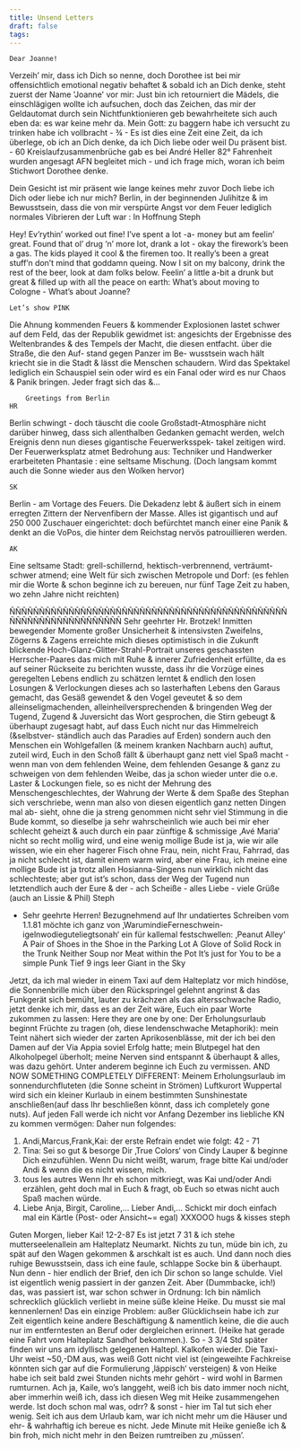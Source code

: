 ```yaml
---
title: Unsend Letters
draft: false
tags:
---
```


	Dear Joanne!

Verzeih’ mir, dass ich Dich so nenne, doch Dorothee ist bei mir offensichtlich emotional negativ behaftet & sobald ich an Dich denke, steht zuerst der Name 'Joanne' vor mir:
	Just bin ich retourniert
	die Mädels, die einschlägigen
	wollte ich aufsuchen,
	doch das Zeichen,
	das mir der Geldautomat
	durch sein Nichtfunktionieren geb
	bewahrheitete sich auch eben da:
	es war keine mehr da.
Mein Gott:
zu baggern habe ich versucht
zu trinken habe ich vollbracht
		-  ¾  -
Es ist dies eine Zeit
eine Zeit, da ich überlege,
ob ich an Dich denke,
da ich Dich liebe
oder weil Du präsent bist.
	- 60 Kreislaufzusammenbrüche
	  gab es bei André Heller
	  82° Fahrenheit wurden angesagt
AFN begleitet mich - 
und ich frage mich,
woran ich beim Stichwort Dorothee denke.

Dein Gesicht ist mir präsent
wie lange keines mehr zuvor
Doch liebe ich Dich
oder liebe ich nur mich?
	Berlin, in der beginnenden 
	Julihitze & im Bewusstsein, dass
die von mir verspürte Angst vor dem 
Feuer lediglich normales Vibrieren der
Luft war : In Hoffnung
					Steph


Hey! Ev’rythin’ worked out
fine! I’ve spent a lot -a- 
money but am feelin’ great.
Found that ol’ drug ‘n’ more
lot, drank a lot - okay
the firework’s been a gas.
The kids played it cool
& the firemen too. It really’s
been a great stuff’n don’t
mind that goddamn queing.
Now I sit on my balcony, drink
the rest of the beer, look at dam
folks below. Feelin’ a little a-bit a
drunk but great & filled up
with all the peace on earth:
What’s about moving to Cologne -
	What’s about Joanne?

	Let’s show PINK
Die Ahnung kommenden Feuers
& kommender Explosionen
lastet schwer auf dem Feld,
das der Republik gewidmet ist:
angesichts der Ergebnisse des
Weltenbrandes & des Tempels
der Macht, die diesen entfacht.
über die Straße, die den Auf-
stand gegen Panzer im Be-
wusstsein wach hält kriecht
sie in die Stadt & lässt die
Menschen schaudern. Wird
das Spektakel lediglich ein
Schauspiel sein oder wird
es ein Fanal oder wird es
nur Chaos & Panik bringen.
Jeder fragt sich das &...


		Greetings from Berlin
	HR
Berlin schwingt - doch täuscht die coole Großstadt-Atmosphäre
nicht darüber hinweg, dass sich allenthalben Gedanken gemacht
werden, welch Ereignis denn nun dieses gigantische Feuerwerksspek-
takel zeitigen wird.
Der Feuerwerksplatz atmet Bedrohung aus:
Techniker und Handwerker erarbeiteten Phantasie : eine seltsame
Mischung.
(Doch langsam kommt auch die Sonne wieder aus den Wolken hervor)

	SK
Berlin - am Vortage des Feuers.
Die Dekadenz lebt & äußert sich in einem erregten Zittern der
Nervenfibern der Masse. Alles ist gigantisch und auf 250 000
Zuschauer eingerichtet: doch befürchtet manch einer eine Panik
& denkt an die VoPos, die hinter dem Reichstag nervös patrouillieren
werden.

	AK
Eine seltsame Stadt:
grell-schillernd, hektisch-verbrennend, verträumt-schwer atmend;
eine Welt für sich zwischen Metropole und Dorf:
(es fehlen mir die Worte & schon beginne ich zu bereuen, nur
fünf Tage Zeit zu haben, wo zehn Jahre nicht reichten)


ÑÑÑÑÑÑÑÑÑÑÑÑÑÑÑÑÑÑÑÑÑÑÑÑÑÑÑÑÑÑÑÑÑÑÑÑÑÑÑÑÑÑÑÑÑÑÑÑÑÑÑÑÑÑÑÑÑÑÑÑÑÑÑÑÑÑ
Sehr geehrter Hr. Brotzek!
Inmitten bewegender Momente großer
Unsicherheit & intensivsten Zweifelns,
Zögerns & Zagens erreichte mich dieses
optimistisch in die Zukunft blickende
Hoch-Glanz-Glitter-Strahl-Portrait
unseres geschassten Herrscher-Paares
das mich mit Ruhe & innerer
Zufriedenheit erfüllte, da es auf
seiner Rückseite zu berichten wusste,
dass ihr die Vorzüge eines geregelten 
Lebens endlich zu schätzen lerntet &
endlich den losen Losungen & Verlockungen
dieses ach so lasterhaften Lebens den Garaus
gemacht, das Gesäß gewendet & den Vogel geveutet & so dem
alleinseligmachenden, alleinheilversprechenden & bringenden Weg der Tugend, Zugend & Juversicht das Wort gesprochen, die Stirn gebeugt &
	 überhaupt
zugesagt habt, auf dass Euch nicht nur das Himmelreich (&selbstver-
ständlich auch das Paradies auf Erden) sondern auch den Menschen
ein Wohlgefallen (& meinem kranken Nachbarn auch) auftut,
zuteil wird, Euch in den Schoß fällt & überhaupt ganz nett
viel Spaß macht - wenn man von dem fehlenden Weine, dem
fehlenden Gesange & ganz zu schweigen von dem fehlenden Weibe,
das ja schon wieder unter die o.e. Laster & Lockungen fiele,
so es nicht der Mehrung des Menschengeschlechtes, der Wahrung
der Werte & dem Spaße des Stephan sich verschriebe, wenn
man also von diesen eigentlich ganz netten Dingen mal ab-
sieht, ohne die ja streng genommen nicht sehr viel Stimmung
in die Bude kommt, so dieselbe ja sehr wahrscheinlich
wie auch bei mir eher schlecht geheizt & auch durch ein paar
zünftige & schmissige ‚Avé 
Maria‘ nicht so recht mollig wird, und
eine wenig mollige Bude ist ja, wie wir alle wissen,
wie ein eher hagerer Fisch ohne Frau, nein, nicht Frau,
Fahrrad, das ja nicht schlecht ist, damit einem
warm wird, aber eine Frau, ich meine eine mollige
Bude ist ja trotz allen Hosianna-Singens nun wirklich nicht
das schlechteste; aber gut ist’s schon, dass der Weg der Tugend
nun letztendlich auch der Eure & der - ach Scheiße - alles
Liebe - viele Grüße (auch an Lissie & Phil) Steph

-
	Sehr geehrte Herren!
Bezugnehmend auf Ihr undatiertes
Schreiben vom 1.1.81 möchte
ich ganz von ‚WarumindieFerneschwein-
igelnwodieguteliegtsonah‘ ein für kallemal
festschwellen:
	‚Peanut Alley‘
	A Pair of Shoes in the Shoe in the Parking Lot
	A Glove of Solid Rock in the Trunk
	Neither Soup nor Meat within the Pot
	It’s just for You to be a simple Punk
Tief 9 ings leer
	Giant in the Sky



Jetzt, da ich mal wieder in einem Taxi auf dem Halteplatz  vor mich hindöse, die Sonnenbrille mich über den Rückspringel gelehnt angrinst & das Funkgerät sich bemüht, lauter zu krächzen als das altersschwache Radio, jetzt denke ich mir, dass es an der Zeit wäre, Euch ein paar Worte zukommen zu lassen:
Here they are one by one:
Der Erholungsurlaub beginnt Früchte zu tragen (oh, diese lendenschwache Metaphorik): mein Teint nähert sich wieder der zarten Aprikosenblässe, mit der ich bei den Damen auf der Via Appia soviel Erfolg hatte; mein Blutpegel hat den Alkoholpegel überholt; meine Nerven sind entspannt & überhaupt & alles, was dazu gehört.
Unter anderem beginne ich Euch zu vermissen.
AND NOW SOMETHING COMPLETELY DIFFERENT:
Meinem Erholungsurlaub im sonnendurchfluteten (die Sonne scheint in Strömen) Luftkurort Wuppertal wird sich ein kleiner Kurlaub in einem bestimmten Sunshinestate anschließen(auf dass Ihr beschließen könnt, dass ich completely gone nuts).
Auf jeden Fall werde ich nicht vor Anfang Dezember ins liebliche KN zu kommen vermögen:
Daher nun folgendes:
1. Andi,Marcus,Frank,Kai:
	der erste Refrain endet wie folgt:
	42 - 71
2. Tina:
	Sei so gut & besorge Dir ‚True Colors‘ von Cindy Lauper & beginne 	Dich einzufühlen. Wenn Du nicht weißt, warum, frage bitte Kai 
	und/oder Andi & wenn die es nicht wissen, mich.
3. tous les autres
	Wenn Ihr eh schon mitkriegt, was Kai und/oder Andi erzählen, geht 	doch mal in Euch & fragt, ob Euch so etwas nicht auch Spaß machen
	würde.
4. Liebe Anja, Birgit, Caroline,...
	Lieber Andi,...
Schickt mir doch einfach mal ein Kärtle (Post- oder Ansicht~= egal)
		XXXOOO
		hugs & kisses
		steph


Guten Morgen, lieber Kai!
12-2-87
Es ist jetzt 7 31 & ich stehe mutterseelenallein am Halteplatz Neumarkt. Nichts zu tun, müde bin ich, zu spät auf den Wagen gekommen & arschkalt ist es auch.
Und dann noch dies ruhige Bewusstsein, dass ich eine faule, schlappe Socke bin & überhaupt.
Nun denn - hier endlich der Brief, den ich Dir schon so lange schulde.
Viel ist eigentlich wenig passiert in der ganzen Zeit. Aber (Dummbacke, ich!) das, was passiert ist, war schon schwer in Ordnung: Ich bin nämlich schrecklich glücklich verliebt in meine süße kleine Heike.
Du musst sie mal kennenlernen!
Das ein einzige Problem: außer Glücklichsein habe ich zur Zeit eigentlich keine andere Beschäftigung & namentlich keine, die die auch nur im entferntesten an Beruf oder dergleichen erinnert. (Heike hat gerade eine Fahrt vom Halteplatz Sandhof bekommen.).
So - 3 3/4  Std später finden wir uns am idyllisch gelegenen Haltepl. Kalkofen wieder.
Die Taxi-Uhr weist ~50,-DM aus, was weiß Gott nicht viel ist (eingeweihte Fachkreise könnten sich gar auf die Formulierung ‚läppisch‘ versteigen) & von Heike habe ich seit bald zwei Stunden nichts mehr gehört - wird wohl in Barmen rumturnen.
Ach ja, Kaile, wo’s langgeht, weiß ich bis dato immer noch nicht, aber immerhin weiß ich, dass ich diesen Weg mit Heike zusammengehen werde. Ist doch schon mal was, odrr?
& sonst - hier im Tal tut sich eher wenig. Seit ich aus dem Urlaub kam, war ich nicht mehr um die Häuser und ehr- & wahrhaftig ich bereue es nicht. Jede Minute mit Heike genieße ich & bin froh, mich nicht mehr in den Beizen rumtreiben zu ‚müssen’.